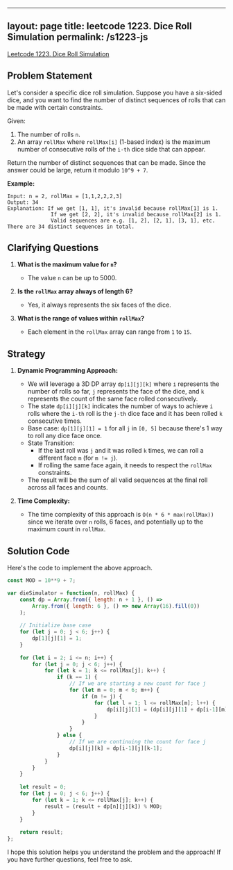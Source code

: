 
---
layout: page
title: leetcode 1223. Dice Roll Simulation
permalink: /s1223-js
---
[Leetcode 1223. Dice Roll Simulation](https://algoadvance.github.io/algoadvance/l1223)
## Problem Statement
Let's consider a specific dice roll simulation. Suppose you have a six-sided dice, and you want to find the number of distinct sequences of rolls that can be made with certain constraints. 

Given:
1. The number of rolls `n`.
2. An array `rollMax` where `rollMax[i]` (1-based index) is the maximum number of consecutive rolls of the `i-th` dice side that can appear.

Return the number of distinct sequences that can be made. Since the answer could be large, return it modulo `10^9 + 7`.

**Example:**

```
Input: n = 2, rollMax = [1,1,2,2,2,3]
Output: 34
Explanation: If we get [1, 1], it's invalid because rollMax[1] is 1.
              If we get [2, 2], it's invalid because rollMax[2] is 1.
              Valid sequences are e.g. [1, 2], [2, 1], [3, 1], etc.         There are 34 distinct sequences in total.
```

## Clarifying Questions
1. **What is the maximum value for `n`?**
   - The value `n` can be up to 5000.
   
2. **Is the `rollMax` array always of length 6?**
   - Yes, it always represents the six faces of the dice.

3. **What is the range of values within `rollMax`?**
   - Each element in the `rollMax` array can range from `1` to `15`.

## Strategy
1. **Dynamic Programming Approach:**
   - We will leverage a 3D DP array `dp[i][j][k]` where `i` represents the number of rolls so far, `j` represents the face of the dice, and `k` represents the count of the same face rolled consecutively.
   - The state `dp[i][j][k]` indicates the number of ways to achieve `i` rolls where the `i-th` roll is the `j-th` dice face and it has been rolled `k` consecutive times.
   - Base case: `dp[1][j][1] = 1` for all `j` in `[0, 5]` because there's 1 way to roll any dice face once.
   - State Transition:
     - If the last roll was `j` and it was rolled `k` times, we can roll a different face `m` (for `m != j`).
     - If rolling the same face again, it needs to respect the `rollMax` constraints.
   - The result will be the sum of all valid sequences at the final roll across all faces and counts.

2. **Time Complexity:**
   - The time complexity of this approach is `O(n * 6 * max(rollMax))` since we iterate over `n` rolls, 6 faces, and potentially up to the maximum count in `rollMax`.

## Solution Code

Here's the code to implement the above approach.

```javascript
const MOD = 10**9 + 7;

var dieSimulator = function(n, rollMax) {
    const dp = Array.from({ length: n + 1 }, () => 
        Array.from({ length: 6 }, () => new Array(16).fill(0))
    );
    
    // Initialize base case
    for (let j = 0; j < 6; j++) {
        dp[1][j][1] = 1;
    }
    
    for (let i = 2; i <= n; i++) {
        for (let j = 0; j < 6; j++) {
            for (let k = 1; k <= rollMax[j]; k++) {
                if (k == 1) {
                    // If we are starting a new count for face j
                    for (let m = 0; m < 6; m++) {
                        if (m != j) {
                            for (let l = 1; l <= rollMax[m]; l++) {
                                dp[i][j][1] = (dp[i][j][1] + dp[i-1][m][l]) % MOD;
                            }
                        }
                    }
                } else {
                    // If we are continuing the count for face j
                    dp[i][j][k] = dp[i-1][j][k-1];
                }
            }
        }
    }
    
    let result = 0;
    for (let j = 0; j < 6; j++) {
        for (let k = 1; k <= rollMax[j]; k++) {
            result = (result + dp[n][j][k]) % MOD;
        }
    }
    
    return result;
};
```

I hope this solution helps you understand the problem and the approach! If you have further questions, feel free to ask.